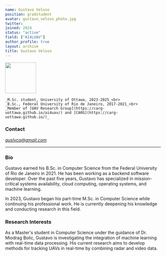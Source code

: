 ```yaml
---
name: Gustavo Veloso
position: gradstudent
avatar: gustavo_veloso_photo.jpg
twitter:
joined: 2024
status: "active"
field: ["AI4LUAV"]
author_profile: true
layout: archive
title: Gustavo Veloso
---
```

<img width="100" src="{{site.baseurl}}/images/people/{{page.avatar}}" data-action="zoom">

    _M.Sc. student, University of Ottawa, 2023-2025_<br>
    _B.Sc., Federal University of Rio de Janeiro, 2017-2021_<br>
    _Member of [UAV Research Group](https://carg-uottawa.github.io/ai4uav/) and [CARG](https://carg-uottawa.github.io/)_

### Contact
<i class="fa fa-envelope-o"> guslvca@gmail.com </i><br>
<hr>

###  Bio
Gustavo earned his B.Sc. in Computer Science from the Federal University of Rio de Janeiro in 2021. He has been working as a backend software developer. Over the past five years, Gustavo has specialized in mission-critical systems availability, cloud computing, operating systems, and machine learning.

In 2023, Gustavo began his part-time M.Sc. in Computer Science while continuing his professional work. He is currently deepening his knowledge and conducting research in this field.

### Research Interests

As a Master's student in Computer Science under the guidance of Dr. Miodrag Bolic, Gustavo is investigating the integration of machine learning with real-time data processing. His current research aims to develop methods for tracking UAVs in real-time by combining radar and video data.
